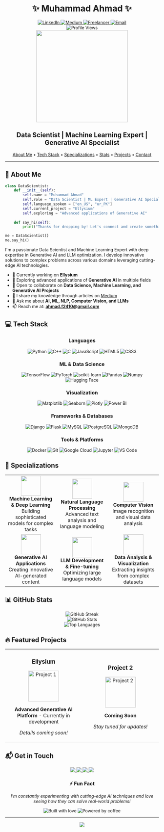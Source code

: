 # <div align="center">✨ Muhammad Ahmad ✨</div>

<div align="center">
  <a href="https://linkedin.com/in/muhammad-ahmad-435b9626b">
    <img src="https://img.shields.io/badge/LinkedIn-0077B5?style=for-the-badge&logo=linkedin&logoColor=white" alt="LinkedIn"/>
  </a>
  <a href="https://medium.com/@ahmad.f2410">
    <img src="https://img.shields.io/badge/Medium-12100E?style=for-the-badge&logo=medium&logoColor=white" alt="Medium"/>
  </a>
  <a href="https://www.freelancer.pk/u/AhmadXpert2410">
    <img src="https://img.shields.io/badge/Freelancer-29B2FE?style=for-the-badge&logo=freelancer&logoColor=white" alt="Freelancer"/>
  </a>
  <a href="mailto:ahmad.f2410@gmail.com">
    <img src="https://img.shields.io/badge/Gmail-D14836?style=for-the-badge&logo=gmail&logoColor=white" alt="Email"/>
  </a>
</div>

<div align="center">
  <img src="https://komarev.com/ghpvc/?username=ahmad2410&style=flat-square&color=blueviolet" alt="Profile Views"/>
</div>

<div align="center">
  <img src="https://media.giphy.com/media/v1.Y2lkPTc5MGI3NjExNjM2OTQ5NmZiOGZiMjdkMDljYTM3NzM0NDkxZjc2NTAwY2JhNDVmZiZlcD12MV9pbnRlcm5hbF9naWZzX2dpZklkJmN0PWc/qgQUggAC3Pfv687qPC/giphy.gif" width="300"/>
</div>

<h2 align="center">Data Scientist | Machine Learning Expert | Generative AI Specialist</h2>

<p align="center">
  <a href="#about">About Me</a> •
  <a href="#tech">Tech Stack</a> •
  <a href="#specializations">Specializations</a> •
  <a href="#stats">Stats</a> •
  <a href="#projects">Projects</a> •
  <a href="#contact">Contact</a>
</p>

---

<a name="about"></a>
## 🚀 About Me

```python
class DataScientist:
    def __init__(self):
        self.name = "Muhammad Ahmad"
        self.role = "Data Scientist | ML Expert | Generative AI Specialist"
        self.language_spoken = ["en_US", "ur_PK"]
        self.current_project = "Ellysium"
        self.exploring = "Advanced applications of Generative AI"
        
    def say_hi(self):
        print("Thanks for dropping by! Let's connect and create something amazing together!")

me = DataScientist()
me.say_hi()
```

I'm a passionate Data Scientist and Machine Learning Expert with deep expertise in Generative AI and LLM optimization. I develop innovative solutions to complex problems across various domains leveraging cutting-edge AI technologies.

- 🔭 Currently working on **Ellysium**
- 🌱 Exploring advanced applications of **Generative AI** in multiple fields
- 👯 Open to collaborate on **Data Science, Machine Learning, and Generative AI Projects**
- 📝 I share my knowledge through articles on [Medium](https://medium.com/@ahmad.f2410)
- 💬 Ask me about **AI, ML, NLP, Computer Vision, and LLMs**
- 📫 Reach me at: **ahmad.f2410@gmail.com**

<a name="tech"></a>
## 💻 Tech Stack

<div align="center">
  
### Languages
  
![Python](https://img.shields.io/badge/Python-3776AB?style=for-the-badge&logo=python&logoColor=white)
![C++](https://img.shields.io/badge/C++-00599C?style=for-the-badge&logo=cplusplus&logoColor=white)
![C](https://img.shields.io/badge/C-00599C?style=for-the-badge&logo=c&logoColor=white)
![JavaScript](https://img.shields.io/badge/JavaScript-F7DF1E?style=for-the-badge&logo=javascript&logoColor=black)
![HTML5](https://img.shields.io/badge/HTML5-E34F26?style=for-the-badge&logo=html5&logoColor=white)
![CSS3](https://img.shields.io/badge/CSS3-1572B6?style=for-the-badge&logo=css3&logoColor=white)

### ML & Data Science
  
![TensorFlow](https://img.shields.io/badge/TensorFlow-FF6F00?style=for-the-badge&logo=tensorflow&logoColor=white)
![PyTorch](https://img.shields.io/badge/PyTorch-EE4C2C?style=for-the-badge&logo=pytorch&logoColor=white)
![scikit-learn](https://img.shields.io/badge/scikit--learn-F7931E?style=for-the-badge&logo=scikit-learn&logoColor=white)
![Pandas](https://img.shields.io/badge/Pandas-150458?style=for-the-badge&logo=pandas&logoColor=white)
![Numpy](https://img.shields.io/badge/Numpy-013243?style=for-the-badge&logo=numpy&logoColor=white)
![Hugging Face](https://img.shields.io/badge/Hugging%20Face-FFD21E?style=for-the-badge&logo=huggingface&logoColor=black)

### Visualization
  
![Matplotlib](https://img.shields.io/badge/Matplotlib-3776AB?style=for-the-badge&logo=python&logoColor=white)
![Seaborn](https://img.shields.io/badge/Seaborn-3776AB?style=for-the-badge&logo=python&logoColor=white)
![Plotly](https://img.shields.io/badge/Plotly-3F4F75?style=for-the-badge&logo=plotly&logoColor=white)
![Power BI](https://img.shields.io/badge/Power%20BI-F2C811?style=for-the-badge&logo=powerbi&logoColor=black)

### Frameworks & Databases
  
![Django](https://img.shields.io/badge/Django-092E20?style=for-the-badge&logo=django&logoColor=white)
![Flask](https://img.shields.io/badge/Flask-000000?style=for-the-badge&logo=flask&logoColor=white)
![MySQL](https://img.shields.io/badge/MySQL-4479A1?style=for-the-badge&logo=mysql&logoColor=white)
![PostgreSQL](https://img.shields.io/badge/PostgreSQL-316192?style=for-the-badge&logo=postgresql&logoColor=white)
![MongoDB](https://img.shields.io/badge/MongoDB-47A248?style=for-the-badge&logo=mongodb&logoColor=white)

### Tools & Platforms
  
![Docker](https://img.shields.io/badge/Docker-2496ED?style=for-the-badge&logo=docker&logoColor=white)
![Git](https://img.shields.io/badge/Git-F05032?style=for-the-badge&logo=git&logoColor=white)
![Google Cloud](https://img.shields.io/badge/Google%20Cloud-4285F4?style=for-the-badge&logo=googlecloud&logoColor=white)
![Jupyter](https://img.shields.io/badge/Jupyter-F37626?style=for-the-badge&logo=jupyter&logoColor=white)
![VS Code](https://img.shields.io/badge/VS%20Code-007ACC?style=for-the-badge&logo=visualstudiocode&logoColor=white)

</div>

<a name="specializations"></a>
## 🧠 Specializations

<table align="center">
  <tr>
    <td align="center" width="33%">
      <img src="https://img.icons8.com/color/48/000000/artificial-intelligence.png" width="65" height="65"/>
      <br><strong>Machine Learning & Deep Learning</strong>
      <br>Building sophisticated models for complex tasks
    </td>
    <td align="center" width="33%">
      <img src="https://img.icons8.com/color/48/000000/chat.png" width="65" height="65"/>
      <br><strong>Natural Language Processing</strong>
      <br>Advanced text analysis and language modeling
    </td>
    <td align="center" width="33%">
      <img src="https://img.icons8.com/fluency/48/000000/camera.png" width="65" height="65"/>
      <br><strong>Computer Vision</strong>
      <br>Image recognition and visual data analysis
    </td>
  </tr>
  <tr>
    <td align="center">
      <img src="https://img.icons8.com/color/48/000000/idea.png" width="65" height="65"/>
      <br><strong>Generative AI Applications</strong>
      <br>Creating innovative AI-generated content
    </td>
    <td align="center">
      <img src="https://img.icons8.com/color/48/000000/robot.png" width="65" height="65"/>
      <br><strong>LLM Development & Fine-tuning</strong>
      <br>Optimizing large language models
    </td>
    <td align="center">
      <img src="https://img.icons8.com/color/48/000000/combo-chart--v1.png" width="65" height="65"/>
      <br><strong>Data Analysis & Visualization</strong>
      <br>Extracting insights from complex datasets
    </td>
  </tr>
</table>

<a name="stats"></a>
## 📊 GitHub Stats

<div align="center">
  <img src="https://github-readme-streak-stats.herokuapp.com/?user=ahmad2410&theme=radical" alt="GitHub Streak" />
  <br />
  <img src="https://github-readme-stats.vercel.app/api?username=ahmad2410&show_icons=true&count_private=true&theme=radical&include_all_commits=true&cache_seconds=1800" alt="GitHub Stats" />
  <br />
  <img src="https://github-readme-stats.vercel.app/api/top-langs/?username=ahmad2410&layout=compact&theme=radical&langs_count=8&hide=jupyter%20notebook&cache_seconds=1800" alt="Top Languages" />
</div>

<a name="projects"></a>
## 🔥 Featured Projects

<div align="center">
  <table>
    <tr>
      <td width="50%">
        <h3 align="center">Ellysium</h3>
        <div align="center">
          <a href="https://github.com/ahmad2410/ellysium" target="_blank">
            <img src="https://img.icons8.com/color/344/artificial-intelligence.png" width="100" alt="Project 1"/>
          </a>
          <p><strong>Advanced Generative AI Platform</strong> - Currently in development</p>
          <p><em>Details coming soon!</em></p>
        </div>
      </td>
      <td width="50%">
        <h3 align="center">Project 2</h3>
        <div align="center">
          <a href="https://github.com/ahmad2410" target="_blank">
            <img src="https://img.icons8.com/color/344/bot.png" width="100" alt="Project 2"/>
          </a>
          <p><strong>Coming Soon</strong></p>
          <p><em>Stay tuned for updates!</em></p>
        </div>
      </td>
    </tr>
  </table>
</div>

<a name="contact"></a>
## 📬 Get in Touch

<div align="center">
  <a href="https://linkedin.com/in/muhammad-ahmad-435b9626b">
    <img src="https://img.shields.io/badge/LinkedIn-Connect-blue?style=for-the-badge&logo=linkedin"/>
  </a>
  <a href="https://medium.com/@ahmad.f2410">
    <img src="https://img.shields.io/badge/Medium-Follow-black?style=for-the-badge&logo=medium"/>
  </a>
  <a href="mailto:ahmad.f2410@gmail.com">
    <img src="https://img.shields.io/badge/Email-Contact-red?style=for-the-badge&logo=gmail"/>
  </a>
  <a href="https://www.freelancer.pk/u/AhmadXpert2410">
    <img src="https://img.shields.io/badge/Freelancer-Hire_Me-29B2FE?style=for-the-badge&logo=freelancer"/>
  </a>
</div>

<div align="center">
  <h3>⚡ Fun Fact</h3>
  <p><em>I'm constantly experimenting with cutting-edge AI techniques and love seeing how they can solve real-world problems!</em></p>
  
  <p>
    <img src="https://forthebadge.com/images/badges/built-with-love.svg" alt="Built with love"/>
    <img src="https://forthebadge.com/images/badges/powered-by-coffee.svg" alt="Powered by coffee"/>
  </p>
</div>

---

<div align="center">
  <a href="#top">
    <img src="https://img.shields.io/badge/Back%20to%20Top-⬆-blueviolet?style=for-the-badge"/>
  </a>
</div>
